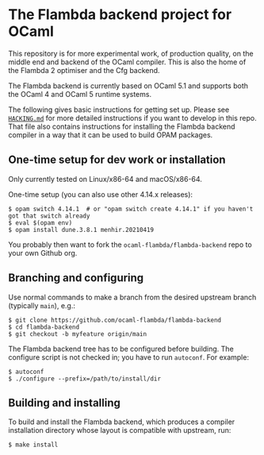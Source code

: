 # The Flambda backend project for OCaml

This repository is for more experimental work, of production quality, on the middle end
and backend of the OCaml compiler.
This is also the home of the Flambda 2 optimiser and the Cfg backend.

The Flambda backend is currently based on OCaml 5.1 and supports both the OCaml 4
and OCaml 5 runtime systems.

The following gives basic instructions for getting set up.  Please see
[`HACKING.md`](HACKING.md) for more detailed instructions if you want to develop in this repo.
That file also contains instructions for installing the Flambda backend compiler in a way
that it can be used to build OPAM packages.

## One-time setup for dev work or installation

Only currently tested on Linux/x86-64 and macOS/x86-64.

One-time setup (you can also use other 4.14.x releases):
```
$ opam switch 4.14.1  # or "opam switch create 4.14.1" if you haven't got that switch already
$ eval $(opam env)
$ opam install dune.3.8.1 menhir.20210419
```

You probably then want to fork the `ocaml-flambda/flambda-backend` repo to your own Github org.

## Branching and configuring

Use normal commands to make a branch from the desired upstream branch (typically `main`), e.g.:
```
$ git clone https://github.com/ocaml-flambda/flambda-backend
$ cd flambda-backend
$ git checkout -b myfeature origin/main
```

The Flambda backend tree has to be configured before building.  The configure script is not checked
in; you have to run `autoconf`.  For example:
```
$ autoconf
$ ./configure --prefix=/path/to/install/dir
```

## Building and installing

To build and install the Flambda backend, which produces a compiler installation directory whose
layout is compatible with upstream, run:
```
$ make install
```
